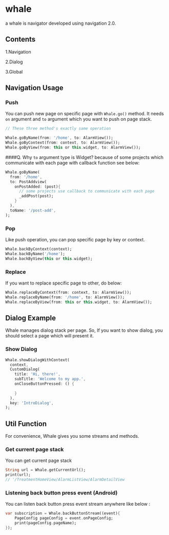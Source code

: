 # whale
a whale is navigator developed using navigation 2.0.

## Contents

1.Navigation

2.Dialog

3.Global

## Navigation Usage
### Push
You can push new page on specific page with `Whale.go()` method. It needs `on` argument and `to` argument which you want to push on page stack.
```dart
// These three method's exactly same operation

Whale.goByName(from: '/home', to: AlarmView());
Whale.goByContext(from: context, to: AlarmView());
Whale.goByView(from: this or this.widget, to: AlarmView());
```
####Q. Why `to` argument type is Widget?
because of some projects which communicate with each page with callback function see below:
```dart
Whale.goByName(
  from: '/home',
  to: PostAddview(
    onPostAdded: (post){
      // some projects use callback to communicate with each page
      _addPost(post);  
    }
  ),
  toName: '/post-add',
);
```

### Pop
Like push operation, you can pop specific page by key or context.
```dart
Whale.backByContext(context);
Whale.backByName('/home');
Whale.backByView(this or this.widget);
```

### Replace
If you want to replace specific page to other, do below:
```dart
Whale.replaceByContext(from: context, to: AlarmView());
Whale.replaceByName(from: '/home', to: AlarmView());
Whale.replaceByView(from: this or this.widget, to: AlarmView());
```
## Dialog Example

Whale manages dialog stack per page.
So, If you want to show dialog, you should select a page which will present it.

### Show Dialog
```dart
Whale.showDialogWithContext(
  context,
  CustomDialog(
    title: 'Hi, there!',
    subTitle: 'Welcome to my app.',
    onCloseButtonPressed: () {
        
    }
  ),
  key: 'IntroDialog', 
);
```
## Util Function

For convenience, Whale gives you some streams and methods. 

### Get current page stack
You can get current page stack

``` dart
String url = Whale.getCurrentUrl();
print(url);
// '/TreatmentHomeView/AlarmListView/AlarmDetailView
```
### Listening back button press event (Android)
You can listen back button press event stream anywhere like below :
``` dart 
var subscription = Whale.backButtonStream((event){
    PageConfig pageConfig = event.onPageConfig;
    print(pageConfig.pageName);
});
```